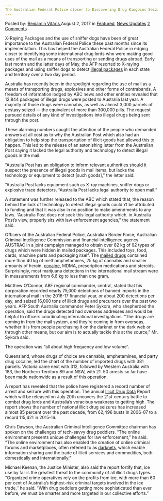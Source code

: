 ```yaml
---
The Australian Federal Police closer to Discovering Drug Kingpins Seizing Mail Packages
---
```

<article class="post-listing post-21697 post type-post status-publish format-standard has-post-thumbnail hentry category-deepdot-news category-news-updates">
    <div class="post-inner">
        <span>Posted by: <a href="https://www.deepdotweb.com/author/benjaminvi/" title="">Benjamin Vitáris </a></span>
    <span>August 2, 2017</span>
    <span>in <a href="https://www.deepdotweb.com/category/deepdot-news/" rel="category tag">Featured</a>, <a href="https://www.deepdotweb.com/category/news-updates/" rel="category tag">News Updates</a></span>
    <span><a href="https://www.deepdotweb.com/2017/08/02/australian-federal-police-closer-discovering-drug-kingpins-seizing-mail-packages/#comments">2 Comments</a></span>
    </p>
    <div class="clear"></div>
    <div class="entry">
    <p>X-Raying Packages and the use of sniffer dogs have been of great importance to the Australian Federal Police these past months since its implementation. This has helped the Australian Federal Police in edging closer to identifying some international drug lords who were making good uses of the mail as a means of transporting or sending drugs abroad. Early last month and the latter days of May, the AFP resorted to X-raying packages and using sniffer dogs to detect <a href="https://www.deepdotweb.com/2017/07/15/benzo-dealer-gets-prison-selling-misbranded-drugs/">illegal packages</a> in each state and territory over a two day period.</p>
    <p>Australia has recently been in the spotlight regarding the use of mail as a means of transporting drugs, explosives and other forms of contrabands. A freedom of information lodged by ABC news and other entities revealed that 12,844 packages of illegal drugs were posted to Australia last year. A majority of those drugs were cannabis, as well as almost 3,000 parcels of ecstasy seized — the equivalent of more than 300,000 pills. The request pursued details of any kind of investigations into illegal drugs being sent through the post.</p>
    <p>These alarming numbers caught the attention of the people who demanded answers at all cost as to why the Australian Post which also had an obligation to help stop the transportation of illicit goods had allowed this to happen. This led to the release of an astonishing letter from the Australian Post saying it lacked the legal authority and technology to detect illegal goods in the mail.</p>
    <p>&#8220;Australia Post has an obligation to inform relevant authorities should it suspect the presence of illegal goods in mail items, but lacks the technology or equipment to detect [such goods],&#8221; the letter said.</p>
    <p>&#8220;Australia Post lacks equipment such as X-ray machines, sniffer dogs or explosive trace detectors. &#8220;Australia Post lacks legal authority to open mail.&#8221;</p>
    <p>A statement was further released to the ABC which stated that, the reason behind the lack of technology to detect illegal goods couldn’t be attributed to funding and that it was also in no position to make amendments to any laws. &#8220;Australia Post does not seek this legal authority which, in Australia Post&#8217;s view, properly sits with law enforcement agencies,&#8221; the statement said.</p>
    <p>Officers of the Australian Federal Police, Australian Border Force, Australian Criminal Intelligence Commission and financial intelligence agency AUSTRAC in a joint campaign managed to obtain over 82 kg of 62 types of drugs which were hidden in mailed packages. This included toys, food, cards, machine parts and packaging itself. The <a href="http://www.theaustralian.com.au/national-affairs/afp-closer-to-identifying-drug-lords-after-intercepting-mail-packages/news-story/a22f7aec3ed156be2f85151a9347c88a">mailed drugs</a> contained more than 40 kg of methamphetamines, 25 kg of cannabis and smaller amounts of heroin, <a href="https://www.deepdotweb.com/2017/07/14/world-drug-report-cocaine-trafficking-darknet-markets/">cocaine,</a> MDMA, prescription medications and steroids. Surprisingly, most marijuana detections in the international mail stream were in measurements from 6.6 kg to less than one gram.</p>
    <p>Matthew O’Connor, ABF regional commander, central, stated that his corporation recorded nearly 75,000 detections of banned imports in the international mail in the 2016-17 financial year, or about 200 detections per day, and seized 16,000 tons of illicit drugs and precursors over the past two years. AFP South Australia commander Peter Sykora, who shepherded the operation, said the drugs detected had overseas addresses and would be helpful to officers coordinating international investigations. “The drugs are coming in from the mail system, and they’re coming in from overseas, whether it is from people purchasing it on the darknet or the dark web or through other means, but our aim is to actually tackle this at the source,” Mr. Sykora said.</p>
    <p>The operation was “all about high frequency and low volume”.</p>
    <p>Queensland, whose drugs of choice are cannabis, amphetamines, and party drug cocaine, led the chart of the number of imported drugs with 381 parcels. Victoria came next with 312, followed by Western Australia with 183, the Northern Territory 89 and NSW, with 21. 50 arrests so far have been made nationwide as a result of this operation.</p>
    <p>A report has revealed that the police have registered a record number of arrest and seizure with this operation. The annual <a href="http://www.couriermail.com.au/news/queensland/illicit-drug-data-report-shows-number-of-national-illicit-drug-seizures-is-rising/news-story/d148e5764e663b3c6be7c1800029a65e">Illicit Drug Data</a> Report which will be released on July 20th uncovers the 21st-century battle to combat drug lords and Australia’s voracious weakness to getting high. The report shows the number of national illicit drug seizures has increased almost 85 percent over the past decade, from 62,496 busts in 2006-07 to a record 115,421 in 2015-16.</p>
    <p>Chris Dawson, the Australian Criminal Intelligence Committee chairman has spoken on the challenges of tech-savvy drug peddlers. “The online environment presents unique challenges for law enforcement,” he said. “The online environment has also enabled the creation of online criminal forums and marketplaces, often referred to as <a href="https://www.deepdotweb.com/2017/07/09/9-7-17-dark-web-cybercrime-roundup/">darknets</a>, which enable information sharing and the trade of illicit services and commodities, both domestically and internationally.”</p>
    <p>Michael Keenan, the Justice Minister, also said the report fortify that, ice use by far is the greatest threat to the community of all illicit drugs types. “Organized crime operatives rely on the profits from ice, with more than 60 per cent of Australia’s highest-risk criminal targets involved in the ice trade,’’ he said. “With drug peddlers getting more sophisticated than ever before, we must be smarter and more targeted in our collective efforts.”</p>
    </div>
    <span style="display:none" class="updated">2017-08-02</span>
    <div style="display:none" class="vcard author" itemprop="author" itemscope itemtype="http://schema.org/Person"><strong class="fn" itemprop="name"><a href="https://www.deepdotweb.com/author/benjaminvi/" title="Posts by Benjamin Vitáris" rel="author">Benjamin Vitáris</a></strong></div>
    </div>
</article>


